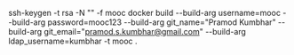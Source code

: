 ssh-keygen -t rsa -N "" -f mooc
docker build --build-arg username=mooc --build-arg password=mooc123 --build-arg git_name="Pramod Kumbhar"  --build-arg git_email="pramod.s.kumbhar@gmail.com"  --build-arg ldap_username=kumbhar  -t mooc .
